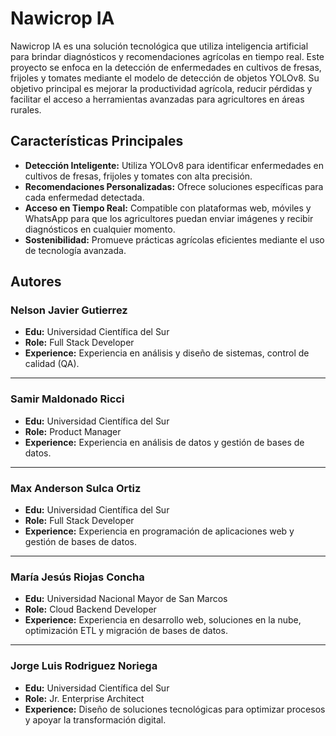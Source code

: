 # Nawicrop IA

Nawicrop IA es una solución tecnológica que utiliza inteligencia artificial para brindar diagnósticos y recomendaciones agrícolas en tiempo real. Este proyecto se enfoca en la detección de enfermedades en cultivos de fresas, frijoles y tomates mediante el modelo de detección de objetos YOLOv8. Su objetivo principal es mejorar la productividad agrícola, reducir pérdidas y facilitar el acceso a herramientas avanzadas para agricultores en áreas rurales.

## Características Principales
- **Detección Inteligente:** Utiliza YOLOv8 para identificar enfermedades en cultivos de fresas, frijoles y tomates con alta precisión.  
- **Recomendaciones Personalizadas:** Ofrece soluciones específicas para cada enfermedad detectada.  
- **Acceso en Tiempo Real:** Compatible con plataformas web, móviles y WhatsApp para que los agricultores puedan enviar imágenes y recibir diagnósticos en cualquier momento.  
- **Sostenibilidad:** Promueve prácticas agrícolas eficientes mediante el uso de tecnología avanzada.

## Autores

### Nelson Javier Gutierrez
- **Edu:** Universidad Científica del Sur  
- **Role:** Full Stack Developer  
- **Experience:** Experiencia en análisis y diseño de sistemas, control de calidad (QA).  

---

### Samir Maldonado Ricci
- **Edu:** Universidad Científica del Sur  
- **Role:** Product Manager  
- **Experience:** Experiencia en análisis de datos y gestión de bases de datos.  

---

### Max Anderson Sulca Ortiz
- **Edu:** Universidad Científica del Sur  
- **Role:** Full Stack Developer  
- **Experience:** Experiencia en programación de aplicaciones web y gestión de bases de datos.  

---

### María Jesús Riojas Concha
- **Edu:** Universidad Nacional Mayor de San Marcos  
- **Role:** Cloud Backend Developer  
- **Experience:** Experiencia en desarrollo web, soluciones en la nube, optimización ETL y migración de bases de datos.  

---

### Jorge Luis Rodriguez Noriega
- **Edu:** Universidad Científica del Sur  
- **Role:** Jr. Enterprise Architect  
- **Experience:** Diseño de soluciones tecnológicas para optimizar procesos y apoyar la transformación digital.  
